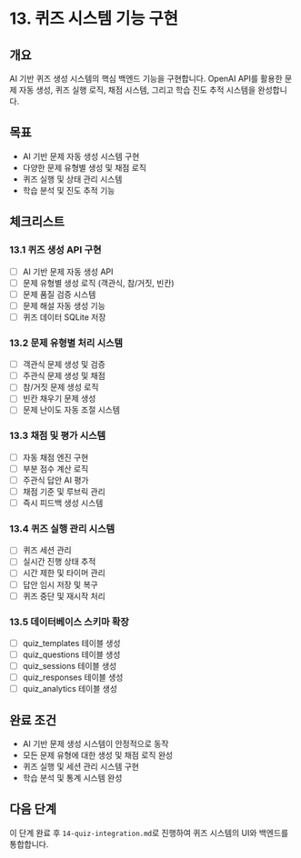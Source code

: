 # 13. 퀴즈 시스템 기능 구현

## 개요
AI 기반 퀴즈 생성 시스템의 핵심 백엔드 기능을 구현합니다. OpenAI API를 활용한 문제 자동 생성, 퀴즈 실행 로직, 채점 시스템, 그리고 학습 진도 추적 시스템을 완성합니다.

## 목표
- AI 기반 문제 자동 생성 시스템 구현
- 다양한 문제 유형별 생성 및 채점 로직
- 퀴즈 실행 및 상태 관리 시스템
- 학습 분석 및 진도 추적 기능

## 체크리스트

### 13.1 퀴즈 생성 API 구현
- [ ] AI 기반 문제 자동 생성 API
- [ ] 문제 유형별 생성 로직 (객관식, 참/거짓, 빈칸)
- [ ] 문제 품질 검증 시스템
- [ ] 문제 해설 자동 생성 기능
- [ ] 퀴즈 데이터 SQLite 저장

### 13.2 문제 유형별 처리 시스템
- [ ] 객관식 문제 생성 및 검증
- [ ] 주관식 문제 생성 및 채점
- [ ] 참/거짓 문제 생성 로직
- [ ] 빈칸 채우기 문제 생성
- [ ] 문제 난이도 자동 조절 시스템

### 13.3 채점 및 평가 시스템
- [ ] 자동 채점 엔진 구현
- [ ] 부분 점수 계산 로직
- [ ] 주관식 답안 AI 평가
- [ ] 채점 기준 및 루브릭 관리
- [ ] 즉시 피드백 생성 시스템

### 13.4 퀴즈 실행 관리 시스템
- [ ] 퀴즈 세션 관리
- [ ] 실시간 진행 상태 추적
- [ ] 시간 제한 및 타이머 관리
- [ ] 답안 임시 저장 및 복구
- [ ] 퀴즈 중단 및 재시작 처리

### 13.5 데이터베이스 스키마 확장
- [ ] quiz_templates 테이블 생성
- [ ] quiz_questions 테이블 생성
- [ ] quiz_sessions 테이블 생성
- [ ] quiz_responses 테이블 생성
- [ ] quiz_analytics 테이블 생성

## 완료 조건
- AI 기반 문제 생성 시스템이 안정적으로 동작
- 모든 문제 유형에 대한 생성 및 채점 로직 완성
- 퀴즈 실행 및 세션 관리 시스템 구현
- 학습 분석 및 통계 시스템 완성

## 다음 단계
이 단계 완료 후 `14-quiz-integration.md`로 진행하여 퀴즈 시스템의 UI와 백엔드를 통합합니다.